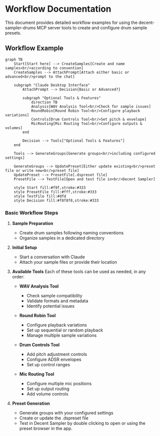 # Workflow Documentation

This document provides detailed workflow examples for using the decent-sampler-drums MCP server tools to create and configure drum sample presets.

## Workflow Example

```mermaid
graph TB
    Start[Start here] --> CreateSamples[Create and name samples<br/>according to convention]
    CreateSamples --> AttachPrompt[Attach either basic or advanced<br/>prompt to the chat]
    
    subgraph "Claude Desktop Interface"
        AttachPrompt --> Decision{Basic or Advanced?}
        
        subgraph "Optional Tools & Features"
            direction TB
            Analysis[WAV Analysis Tool<br/>Check for sample issues]
            RoundRobin[Round Robin Tool<br/>Configure playback variations]
            Controls[Drum Controls Tool<br/>Set pitch & envelope]
            MicRouting[Mic Routing Tool<br/>Configure outputs & volumes]
        end
        
        Decision --> Tools["Optional Tools & Features"]
    end
    
    Tools --> GenerateGroups[Generate groups<br/>including configured settings]
    
    GenerateGroups --> UpdatePreset[Either update existing<br/>preset file or write new<br/>preset file]
    UpdatePreset --> PresetFile[.dspreset file]
    PresetFile --> TestFile[Open and test file in<br/>Decent Sampler]
    
    style Start fill:#f9f,stroke:#333
    style PresetFile fill:#fff,stroke:#333
    style TestFile fill:#dfd
    style Decision fill:#f8f8f8,stroke:#333
```

### Basic Workflow Steps

1. **Sample Preparation**
   - Create drum samples following naming conventions
   - Organize samples in a dedicated directory

2. **Initial Setup**
   - Start a conversation with Claude
   - Attach your sample files or provide their location

3. **Available Tools**
   Each of these tools can be used as needed, in any order:
   
   - **WAV Analysis Tool**
     - Check sample compatibility
     - Validate formats and metadata
     - Identify potential issues

   - **Round Robin Tool**
     - Configure playback variations
     - Set up sequential or random playback
     - Manage multiple sample variations

   - **Drum Controls Tool**
     - Add pitch adjustment controls
     - Configure ADSR envelopes
     - Set up control ranges

   - **Mic Routing Tool**
     - Configure multiple mic positions
     - Set up output routing
     - Add volume controls

4. **Preset Generation**
   - Generate groups with your configured settings
   - Create or update the .dspreset file
   - Test in Decent Sampler by double clicking to open or using the preset browser in the app.
